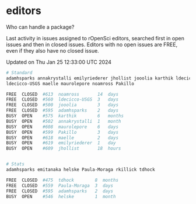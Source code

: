 # editors

Who can handle a package?

Last activity in issues assigned to rOpenSci editors, searched first in open
issues and then in closed issues. Editors with no open issues are FREE, even if
they also have no closed issue.


Updated on Thu Jan 25 12:33:00 UTC 2024

```bash
# Standard
adamhsparks annakrystalli emilyriederer jhollist jooolia karthik ldecicco
ldecicco-USGS maelle maurolepore noamross Pakillo

FREE  CLOSED  #613  noamross       14  days
FREE  CLOSED  #560  ldecicco-USGS  3   days
FREE  CLOSED  #500  jooolia        3   days
FREE  CLOSED  #595  adamhsparks    2   days
BUSY  OPEN    #575  karthik        6   months
BUSY  OPEN    #502  annakrystalli  1   month
BUSY  OPEN    #608  maurolepore    6   days
BUSY  OPEN    #599  Pakillo        3   days
BUSY  OPEN    #618  maelle         2   days
BUSY  OPEN    #619  emilyriederer  1   day
BUSY  OPEN    #609  jhollist       18  hours


# Stats
adamhsparks emitanaka helske Paula-Moraga rkillick tdhock

FREE  CLOSED  #475  tdhock        8  months
FREE  CLOSED  #559  Paula-Moraga  3  days
FREE  CLOSED  #595  adamhsparks   2  days
BUSY  OPEN    #546  helske        1  month
```
